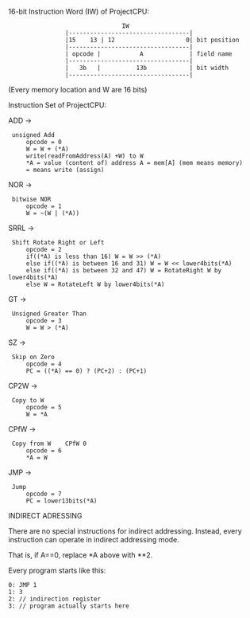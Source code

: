 

16-bit Instruction Word (IW) of ProjectCPU:

                                    IW 
                    |----------------------------------|
                    |15    13 | 12                    0| bit position
                    |----------------------------------|
                    | opcode |           A             | field name
                    |----------------------------------|
                    |   3b   |          13b            | bit width
                    |----------------------------------|
	       
			   
(Every memory location and W are 16 bits)

Instruction Set of ProjectCPU:


ADD   -> 
	
	 unsigned Add
         opcode = 0
         W = W + (*A)
         write(readFromAddress(A) +W) to W
         *A = value (content of) address A = mem[A] (mem means memory)
         = means write (assign)

NOR   -> 
	 
	 bitwise NOR
         opcode = 1                  
         W = ~(W | (*A))             

SRRL  -> 
	 
	 Shift Rotate Right or Left
         opcode = 2
         if((*A) is less than 16) W = W >> (*A)   
		 else if((*A) is between 16 and 31) W = W << lower4bits(*A)
		 else if((*A) is between 32 and 47) W = RotateRight W by lower4bits(*A)
		 else W = RotateLeft W by lower4bits(*A)

GT    -> 

	 Unsigned Greater Than
         opcode = 3
         W = W > (*A)            

SZ    -> 

	 Skip on Zero
         opcode = 4
         PC = ((*A) == 0) ? (PC+2) : (PC+1)
		 
CP2W  ->

	 Copy to W
         opcode = 5
         W = *A           

CPfW  -> 

	 Copy from W    CPfW 0         
         opcode = 6                     
         *A = W

JMP   -> 

	 Jump
         opcode = 7
         PC = lower13bits(*A)
		 

INDIRECT ADRESSING

There are no special instructions for indirect addressing. Instead, every instruction
can operate in indirect addressing mode.

That is, if A==0, replace *A above with **2.

Every program starts like this:

	0: JMP 1
	1: 3
	2: // indirection register
	3: // program actually starts here


